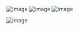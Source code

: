 ![image](https://github.com/user-attachments/assets/865cd049-ec09-44dc-9d4a-4e3e9ce620f6)
![image](https://github.com/user-attachments/assets/dab6c0f3-0ecd-4173-8fbb-4eb5c0986c25)
![image](https://github.com/user-attachments/assets/6d866f8e-58d5-4752-bb90-c0b82535c012)

![image](https://github.com/user-attachments/assets/d38f058e-c5bf-41c8-ae92-812c719b845b)


